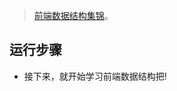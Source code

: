 > [前端数据结构集锦](https://github.com/miracle-git/fts/tree/master/js/data-structure)。

## 运行步骤
- 接下来，就开始学习前端数据结构把!
